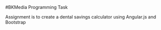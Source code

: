 #BKMedia Programming Task

  Assignment is to create a dental savings calculator using Angular.js and Bootstrap 
